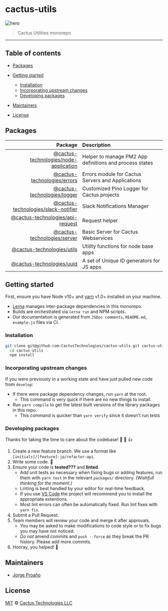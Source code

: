 # cactus-utils

![hero](assets/hero.png)

> Cactus Utilities monorepo

---

## Table of contents

- [Packages](#packages)

- [Getting started](#getting-started)

  - [Installation](#installation)
  - [Incorporating upstream changes](#incorporating-upstream-changes)
  - [Developing packages](#developing-packages)

- [Maintainers](#maintainers)

- [License](#license)

## Packages

|                                                                Package | Description                                             |
| ---------------------------------------------------------------------: | :------------------------------------------------------ |
| [@cactus-technologies/node-application](./packages/application#readme) | Helper to manage PM2 App definitions and process states |
|                [@cactus-technologies/errors](./packages/errors#readme) | Errors module for Cactus Servers and Applications       |
|                [@cactus-technologies/logger](./packages/logger#readme) | Customized Pino Logger for Cactus projects              |
|      [@cactus-technologies/slack-notifier](./packages/notifier#readme) | Slack Notifications Manager                             |
|          [@cactus-technologies/api-request](./packages/request#readme) | Request helper                                          |
|                [@cactus-technologies/server](./packages/server#readme) | Basic Server for Cactus Webservices                     |
|                  [@cactus-technologies/utils](./packages/utils#readme) | Utility functions for node base apps                    |
|                    [@cactus-technologies/uuid](./packages/uuid#readme) | A set of Unique ID generators for JS apps               |

## Getting started

First, ensure you have Node v10+ and [yarn](https://yarnpkg.com) v1.0+ installed on your machine.

- [Lerna](https://lernajs.io/) manages inter-package dependencies in this monorepo.
- Builds are orchestrated via `lerna run` and NPM scripts.
- Our documentation is generated from `JSDoc comments`, `README.md`, `example.js` files via CI.

### Installation

```sh
git clone git@github.com:CactusTechnologies/cactus-utils.git cactus-utils
  cd cactus-utils
  npm install
```

### Incorporating upstream changes

If you were previously in a working state and have just pulled new code from `develop`:

- If there were package dependency changes, run `yarn` at the root.
  - This command is very quick if there are no new things to install.
- Run `yarn compile` to get the latest built versions of the library packages in this repo.
  - This command is quicker than `yarn verify` since it doesn't run tests

### Developing packages

Thanks for taking the time to care about the codebase! :tada: :confetti_ball: :+1:

1.  Create a new feature branch. We use a format like `[initials]/[feature]`: `jp/refactor-api`.
2.  Write some code. :hammer:
3.  Ensure your code is **tested???** and **linted**.
    - Add unit tests as necessary when fixing bugs or adding features; run them with `yarn test`
      in the relevant `packages/` directory. _(Wishfull thinking for the moment.)_
    - Linting is best handled by your editor for real-time feedback.
    - If you use [VS Code](https://code.visualstudio.com/) the project will recommend you to install the appropriate extentions.
    - Most lint errors can often be automatically fixed. Run lint fixes with `yarn fix`.
4.  Submit a Pull Request.
5.  Team members will review your code and merge it after approvals.
    - You may be asked to make modifications to code style or to fix bugs you may have not noticed.
    - _Do not_ amend commits and `push --force` as they break the PR history. Please add more commits.
6.  Hooray, you helped! :tophat:

## Maintainers

- [Jorge Proaño](mailto:jorge@cactus.is)

## License

[MIT](LICENSE) © [Cactus Technologies LLC](http://www.cactus.is)
